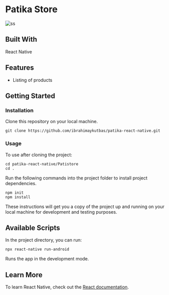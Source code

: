 # Patika Store

![ss](https://user-images.githubusercontent.com/80921107/135538187-706abf30-5870-4fd6-aae0-89c14c82404b.gif)

## Built With

React Native

## Features

- Listing of products

## Getting Started

### Installation

Clone this repository on your local machine.

```
git clone https://github.com/ibrahimaykutbas/patika-react-native.git
```

### Usage

To use after cloning the project:

```
cd patika-react-native/Patistore
cd .
```

Run the following commands into the project folder to install project dependencies.

```
npm init
npm install
```

These instructions will get you a copy of the project up and running on your local machine for development and testing purposes.

## Available Scripts

In the project directory, you can run:

```
npx react-native run-android
```

Runs the app in the development mode.

## Learn More

To learn React Native, check out the [React documentation](https://reactnative.dev/).
